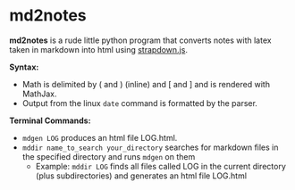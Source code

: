 # md2notes

**md2notes** is a rude little python program that converts notes with latex taken in markdown into html using [strapdown.js](http://strapdownjs.com/).  

**Syntax:**
* Math is delimited by \( and \) (inline) and \[ and \] and is rendered with MathJax.
* Output from the linux `date` command is formatted by the parser.

**Terminal Commands:**
* `mdgen LOG` produces an html file LOG.html.
* `mddir name_to_search your_directory` searches for markdown files in the specified directory and runs `mdgen` on them
  * Example: `mddir LOG` finds all files called LOG in the current directory (plus subdirectories) and generates an html file LOG.html
